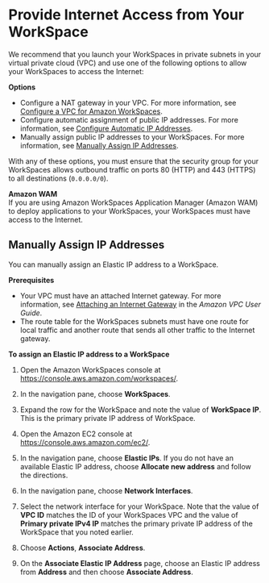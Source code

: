 # Provide Internet Access from Your WorkSpace<a name="amazon-workspaces-internet-access"></a>

We recommend that you launch your WorkSpaces in private subnets in your virtual private cloud \(VPC\) and use one of the following options to allow your WorkSpaces to access the Internet:

**Options**
+ Configure a NAT gateway in your VPC\. For more information, see [Configure a VPC for Amazon WorkSpaces](amazon-workspaces-vpc.md)\.
+ Configure automatic assignment of public IP addresses\. For more information, see [Configure Automatic IP Addresses](update-directory-details.md#automatic-assignment)\.
+ Manually assign public IP addresses to your WorkSpaces\. For more information, see [Manually Assign IP Addresses](#manual-assignment)\.

With any of these options, you must ensure that the security group for your WorkSpaces allows outbound traffic on ports 80 \(HTTP\) and 443 \(HTTPS\) to all destinations \(`0.0.0.0/0`\)\.

**Amazon WAM**  
If you are using Amazon WorkSpaces Application Manager \(Amazon WAM\) to deploy applications to your WorkSpaces, your WorkSpaces must have access to the Internet\.

## Manually Assign IP Addresses<a name="manual-assignment"></a>

You can manually assign an Elastic IP address to a WorkSpace\.

**Prerequisites**
+ Your VPC must have an attached Internet gateway\. For more information, see [Attaching an Internet Gateway](http://docs.aws.amazon.com/AmazonVPC/latest/UserGuide/VPC_Internet_Gateway.html#Add_IGW_Attach_Gateway) in the *Amazon VPC User Guide*\.
+ The route table for the WorkSpaces subnets must have one route for local traffic and another route that sends all other traffic to the Internet gateway\.

**To assign an Elastic IP address to a WorkSpace**

1. Open the Amazon WorkSpaces console at [https://console\.aws\.amazon\.com/workspaces/](https://console.aws.amazon.com/workspaces/)\.

1. In the navigation pane, choose **WorkSpaces**\.

1. Expand the row for the WorkSpace and note the value of **WorkSpace IP**\. This is the primary private IP address of WorkSpace\.

1. Open the Amazon EC2 console at [https://console\.aws\.amazon\.com/ec2/](https://console.aws.amazon.com/ec2/)\.

1. In the navigation pane, choose **Elastic IPs**\. If you do not have an available Elastic IP address, choose **Allocate new address** and follow the directions\.

1. In the navigation pane, choose **Network Interfaces**\.

1. Select the network interface for your WorkSpace\. Note that the value of **VPC ID** matches the ID of your WorkSpaces VPC and the value of **Primary private IPv4 IP** matches the primary private IP address of the WorkSpace that you noted earlier\.

1. Choose **Actions**, **Associate Address**\.

1. On the **Associate Elastic IP Address** page, choose an Elastic IP address from **Address** and then choose **Associate Address**\.